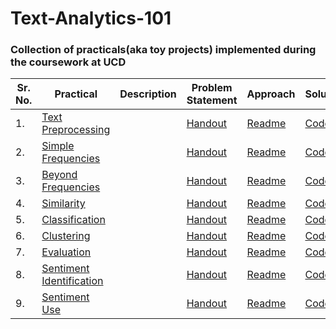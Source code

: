 # Text-Analytics-101

### Collection of practicals(aka toy projects) implemented during the coursework at UCD

| Sr. No. | Practical | Description | Problem Statement | Approach | Solution |
| --- | --- | --- | --- | --- | --- |
| 1. | [Text Preprocessing](/1.week1_textPreprocessing)| | [Handout](/1.week1_textPreprocessing/handout.pdf)  | [Readme](/1.week1_textPreprocessing/Readme.md) | [Code](/1.week1_textPreprocessing/code/practical.ipynb) |
| 2. | [Simple Frequencies](/2.week2_simpleFrequencies)| | [Handout](/2.week2_simpleFrequencies/handout.pdf) | [Readme](/2.week2_simpleFrequencies/Readme.md) | [Code](/2.week2_simpleFrequencies/code/practical.ipynb) |
| 3. | [Beyond Frequencies](/3.week3_beyondFrequencies)| | [Handout](/3.week3_beyondFrequencies/handout.pdf) | [Readme](/3.week3_beyondFrequencies/Readme.md) | [Code](/3.week3_beyondFrequencies/code/practical.ipynb) |
| 4. | [Similarity](/4.week4_similarity)| | [Handout](/4.week4_similarity/handout.pdf) | [Readme](/4.week4_similarity/Readme.md) | [Code](/4.week4_similarity/code/practical.ipynb) |
| 5. | [Classification](/5.week5_classification)| | [Handout](/5.week5_classification/handout.pdf) | [Readme](/5.week5_classification/Readme.md) | [Code](/5.week5_classification/code/practical.ipynb) |
| 6. | [Clustering](/6.week6_clustering)| | [Handout](/6.week6_clustering/handout.pdf) | [Readme](/6.week6_clustering/Readme.md) | [Code](/6.week6_clustering/code/practical.ipynb) |
| 7. | [Evaluation](/7.week7_evaluation)| | [Handout](/7.week7_evaluation/handout.pdf) | [Readme](/7.week7_evaluation/Readme.md) | [Code](/7.week7_evaluation/code/practical.ipynb) |
| 8. | [Sentiment Identification](/8.week8_sentimentIdentification)| | [Handout](/8.week8_sentimentIdentification/handout.pdf) | [Readme](/8.week8_sentimentIdentification/Readme.md) | [Code](/8.week8_sentimentIdentification/code/practical.ipynb) |
| 9. | [Sentiment Use](/9.week9_sentimentUse)| | [Handout](/9.week9_sentimentUse/handout.pdf) | [Readme](/9.week9_sentimentUse/Readme.md) | [Code](/9.week9_sentimentUse/code/practical.ipynb) |
